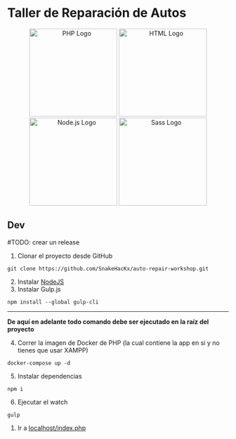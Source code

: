 # Taller de Reparación de Autos

<p align="center">
  <a target="blank"><img src="https://upload.wikimedia.org/wikipedia/commons/2/27/PHP-logo.svg" width="200" alt="PHP Logo" /></a>
  <a target="blank"><img src="https://www.formacarm.es/portal/formacarm2.0/assets/images/cursos/166.png" width="200" alt="HTML Logo" /></a>
  <a target="blank"><img src="https://plugins.jetbrains.com/files/6098/425846/icon/pluginIcon.svg" width="200" alt="Node.js Logo" /></a>
  <a target="blank"><img src="https://upload.wikimedia.org/wikipedia/commons/9/96/Sass_Logo_Color.svg" width="200" alt="Sass Logo" /></a>
</p>

## Dev

#TODO: crear un release

1. Clonar el proyecto desde GitHub

```
git clone https://github.com/SnakeHacKx/auto-repair-workshop.git
```

2. Instalar [NodeJS](https://nodejs.org/en)
3. Instalar Gulp.js

```
npm install --global gulp-cli
```

---

**De aquí en adelante todo comando debe ser ejecutado en la raíz del proyecto**

4. Correr la imagen de Docker de PHP (la cual contiene la app en si y no tienes que usar XAMPP)

```
docker-compose up -d
```

5. Instalar dependencias

```
npm i
```

6. Ejecutar el watch

```
gulp
```

1. Ir a [localhost/index.php](localhost/index.php)
